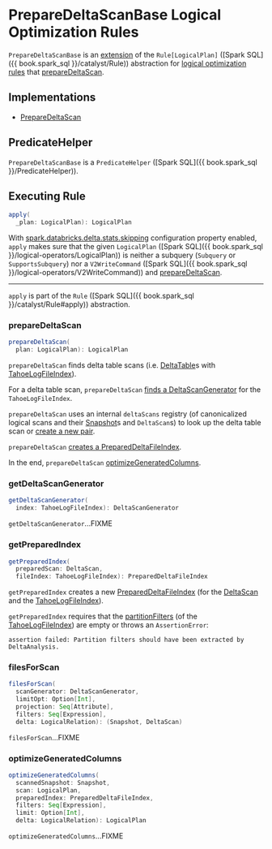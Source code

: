 # PrepareDeltaScanBase Logical Optimization Rules

`PrepareDeltaScanBase` is an [extension](#contract) of the `Rule[LogicalPlan]` ([Spark SQL]({{ book.spark_sql }}/catalyst/Rule)) abstraction for [logical optimization rules](#implementations) that [prepareDeltaScan](#prepareDeltaScan).

## Implementations

* [PrepareDeltaScan](PrepareDeltaScan.md)

## <span id="PredicateHelper"> PredicateHelper

`PrepareDeltaScanBase` is a `PredicateHelper` ([Spark SQL]({{ book.spark_sql }}/PredicateHelper)).

## <span id="apply"> Executing Rule

```scala
apply(
  _plan: LogicalPlan): LogicalPlan
```

With [spark.databricks.delta.stats.skipping](../DeltaSQLConf.md#DELTA_STATS_SKIPPING) configuration property enabled, `apply` makes sure that the given `LogicalPlan` ([Spark SQL]({{ book.spark_sql }}/logical-operators/LogicalPlan)) is neither a subquery (`Subquery` or `SupportsSubquery`) nor a `V2WriteCommand` ([Spark SQL]({{ book.spark_sql }}/logical-operators/V2WriteCommand)) and [prepareDeltaScan](#prepareDeltaScan).

---

`apply` is part of the `Rule` ([Spark SQL]({{ book.spark_sql }}/catalyst/Rule#apply)) abstraction.

### <span id="prepareDeltaScan"> prepareDeltaScan

```scala
prepareDeltaScan(
  plan: LogicalPlan): LogicalPlan
```

`prepareDeltaScan` finds delta table scans (i.e. [DeltaTable](../DeltaTable.md)s with [TahoeLogFileIndex](../TahoeLogFileIndex.md)).

For a delta table scan, `prepareDeltaScan` [finds a DeltaScanGenerator](#getDeltaScanGenerator) for the `TahoeLogFileIndex`.

`prepareDeltaScan` uses an internal `deltaScans` registry (of canonicalized logical scans and their [Snapshot](../Snapshot.md)s and `DeltaScan`s) to look up the delta table scan or [create a new pair](#filesForScan).

`prepareDeltaScan` [creates a PreparedDeltaFileIndex](#getPreparedIndex).

In the end, `prepareDeltaScan` [optimizeGeneratedColumns](#optimizeGeneratedColumns).

### <span id="getDeltaScanGenerator"> getDeltaScanGenerator

```scala
getDeltaScanGenerator(
  index: TahoeLogFileIndex): DeltaScanGenerator
```

`getDeltaScanGenerator`...FIXME

### <span id="getPreparedIndex"> getPreparedIndex

```scala
getPreparedIndex(
  preparedScan: DeltaScan,
  fileIndex: TahoeLogFileIndex): PreparedDeltaFileIndex
```

`getPreparedIndex` creates a new [PreparedDeltaFileIndex](PreparedDeltaFileIndex.md) (for the [DeltaScan](DeltaScan.md) and the [TahoeLogFileIndex](../TahoeLogFileIndex.md)).

`getPreparedIndex` requires that the [partitionFilters](../TahoeLogFileIndex.md#partitionFilters) (of the [TahoeLogFileIndex](../TahoeLogFileIndex.md)) are empty or throws an `AssertionError`:

```text
assertion failed: Partition filters should have been extracted by DeltaAnalysis.
```

### <span id="filesForScan"> filesForScan

```scala
filesForScan(
  scanGenerator: DeltaScanGenerator,
  limitOpt: Option[Int],
  projection: Seq[Attribute],
  filters: Seq[Expression],
  delta: LogicalRelation): (Snapshot, DeltaScan)
```

`filesForScan`...FIXME

### <span id="optimizeGeneratedColumns"> optimizeGeneratedColumns

```scala
optimizeGeneratedColumns(
  scannedSnapshot: Snapshot,
  scan: LogicalPlan,
  preparedIndex: PreparedDeltaFileIndex,
  filters: Seq[Expression],
  limit: Option[Int],
  delta: LogicalRelation): LogicalPlan
```

`optimizeGeneratedColumns`...FIXME
